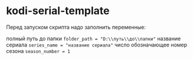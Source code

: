 # kodi-serial-template

Перед запуском скрипта надо заполнить переменные:

полный путь до папки
`folder_path = "D:\\путь\\до\\папки"`
название сериала
`series_name = "название сериала"`
число обозначающее номер сезона
`season_number = 1`
